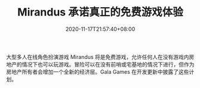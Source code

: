﻿---
title: "Mirandus 承诺真正的免费游戏体验"
date: 2020-11-17T21:57:40+08:00
lastmod: 2020-11-17T16:45:40+08:00
draft: false
authors: ["Noblewoman"]
description: "大型多人在线角色扮演游戏 Mirandus 将是免费游戏，允许任何人在没有游戏内房地产的情况下也可以玩游戏。冒险可以在没有前哨或宅基地的情况下进行，但作为房地产所有者会增加一个全新的经济层。Gala Games 在开发更新中披露了这些计划。"
featuredImage: "mirandus-promises-true-free-to-play-experience.png"
tags: ["Virtual World","虚拟世界","Play to Earn"]
categories: ["news"]
news: ["虚拟世界"]
weight: 
lightgallery: true
pinned: false
recommend: false
recommend1: false
---

大型多人在线角色扮演游戏 Mirandus 将是免费游戏，允许任何人在没有游戏内房地产的情况下也可以玩游戏。冒险可以在没有前哨或宅基地的情况下进行，但作为房地产所有者会增加一个全新的经济层。Gala Games 在开发更新中披露了这些计划。

<!--more-->

